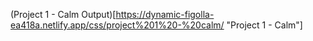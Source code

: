 (Project 1 - Calm Output)[https://dynamic-figolla-ea418a.netlify.app/css/project%201%20-%20calm/ "Project 1 - Calm"]